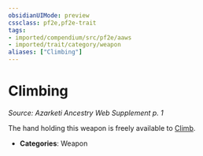 ```yaml
---
obsidianUIMode: preview
cssclass: pf2e,pf2e-trait
tags:
- imported/compendium/src/pf2e/aaws
- imported/trait/category/weapon
aliases: ["Climbing"]
---
```

# Climbing  
*Source: Azarketi Ancestry Web Supplement p. 1*  

The hand holding this weapon is freely available to [Climb](climb.md).

- **Categories**: Weapon